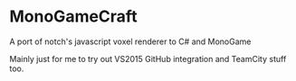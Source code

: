# MonoGameCraft
A port of notch's javascript voxel renderer to C# and MonoGame

Mainly just for me to try out VS2015 GitHub integration and TeamCity stuff too.
